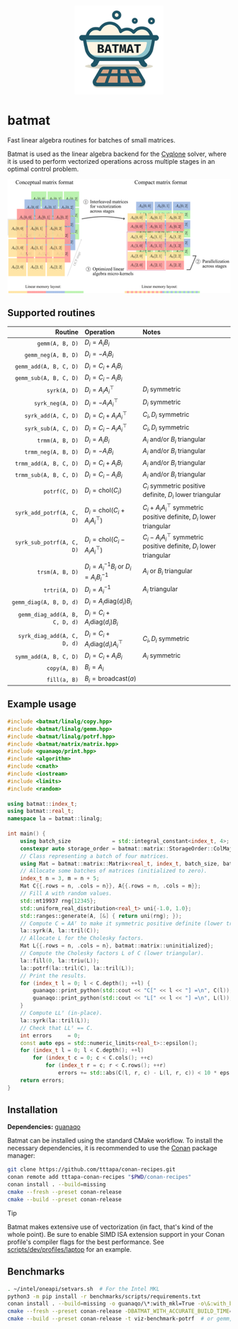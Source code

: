 <p align="center"><img src="docs/batmat-small.png" alt="batmat logo" style="max-width:200px;"></p>

# batmat

Fast linear algebra routines for batches of small matrices.

Batmat is used as the linear algebra backend for the [Cyqlone](https://github.com/kul-optec/cyqlone) solver,
where it is used to perform vectorized operations across multiple stages in an optimal control problem.

<p align="center">
<picture>
  <source media="(prefers-color-scheme: dark)" srcset="docs/interleaved-dark.svg">
  <source media="(prefers-color-scheme: light)" srcset="docs/interleaved-light.svg">
  <img src="docs/interleaved-light.svg" alt="visualization of batched matrices">
</picture>
</p>

## Supported routines

| Routine                        | Operation                                        | Notes                                                                    |
|-------------------------------:|:-------------------------------------------------|:-------------------------------------------------------------------------|
| `gemm(A, B, D)`                | $D_i = A_i B_i$                                  |                                                                          |
| `gemm_neg(A, B, D)`            | $D_i = -A_i B_i$                                 |                                                                          |
| `gemm_add(A, B, C, D)`         | $D_i = C_i + A_i B_i$                            |                                                                          |
| `gemm_sub(A, B, C, D)`         | $D_i = C_i - A_i B_i$                            |                                                                          |
| `syrk(A, D)`                   | $D_i = A_i A_i^\top$                             | $D_i$ symmetric                                                          |
| `syrk_neg(A, D)`               | $D_i = -A_i A_i^\top$                            | $D_i$ symmetric                                                          |
| `syrk_add(A, C, D)`            | $D_i = C_i + A_i A_i^\top$                       | $C_i, D_i$ symmetric                                                     |
| `syrk_sub(A, C, D)`            | $D_i = C_i - A_i A_i^\top$                       | $C_i, D_i$ symmetric                                                     |
| `trmm(A, B, D)`                | $D_i = A_i B_i$                                  | $A_i$ and/or $B_i$ triangular                                            |
| `trmm_neg(A, B, D)`            | $D_i = -A_i B_i$                                 | $A_i$ and/or $B_i$ triangular                                            |
| `trmm_add(A, B, C, D)`         | $D_i = C_i + A_i B_i$                            | $A_i$ and/or $B_i$ triangular                                            |
| `trmm_sub(A, B, C, D)`         | $D_i = C_i - A_i B_i$                            | $A_i$ and/or $B_i$ triangular                                            |
| `potrf(C, D)`                  | $D_i = \mathrm{chol}(C_i)$                       | $C_i$ symmetric positive definite, $D_i$ lower triangular                |
| `syrk_add_potrf(A, C, D)`      | $D_i = \mathrm{chol}(C_i + A_i A_i^\top)$        | $C_i + A_i A_i^\top$ symmetric positive definite, $D_i$ lower triangular |
| `syrk_sub_potrf(A, C, D)`      | $D_i = \mathrm{chol}(C_i - A_i A_i^\top)$        | $C_i - A_i A_i^\top$ symmetric positive definite, $D_i$ lower triangular |
| `trsm(A, B, D)`                | $D_i = A_i^{-1} B_i$ or $D_i = A_i B_i^{-1}$     | $A_i$ or $B_i$ triangular                                                |
| `trtri(A, D)`                  | $D_i = A_i^{-1}$                                 | $A_i$ triangular                                                         |
| `gemm_diag(A, B, D, d)`        | $D_i = A_i \mathrm{diag}(d_i) B_i$               |                                                                          |
| `gemm_diag_add(A, B, C, D, d)` | $D_i = C_i + A_i \mathrm{diag}(d_i) B_i$         |                                                                          |
| `syrk_diag_add(A, C, D, d)`    | $D_i = C_i + A_i \mathrm{diag}(d_i) A_i^\top$    | $C_i, D_i$ symmetric                                                     |
| `symm_add(A, B, C, D)`         | $D_i = C_i + A_i B_i$                            | $A_i$ symmetric                                                          |
| `copy(A, B)`                   | $B_i = A_i$                                      |                                                                          |
| `fill(a, B)`                   | $B_i = \mathrm{broadcast}(a)$                    |                                                                          |

## Example usage

```cpp
#include <batmat/linalg/copy.hpp>
#include <batmat/linalg/gemm.hpp>
#include <batmat/linalg/potrf.hpp>
#include <batmat/matrix/matrix.hpp>
#include <guanaqo/print.hpp>
#include <algorithm>
#include <cmath>
#include <iostream>
#include <limits>
#include <random>

using batmat::index_t;
using batmat::real_t;
namespace la = batmat::linalg;

int main() {
    using batch_size             = std::integral_constant<index_t, 4>;
    constexpr auto storage_order = batmat::matrix::StorageOrder::ColMajor;
    // Class representing a batch of four matrices.
    using Mat = batmat::matrix::Matrix<real_t, index_t, batch_size, batch_size, storage_order>;
    // Allocate some batches of matrices (initialized to zero).
    index_t n = 3, m = n + 5;
    Mat C{{.rows = n, .cols = n}}, A{{.rows = n, .cols = m}};
    // Fill A with random values.
    std::mt19937 rng{12345};
    std::uniform_real_distribution<real_t> uni{-1.0, 1.0};
    std::ranges::generate(A, [&] { return uni(rng); });
    // Compute C = AAᵀ to make it symmetric positive definite (lower triangular part only).
    la::syrk(A, la::tril(C));
    // Allocate L for the Cholesky factors.
    Mat L{{.rows = n, .cols = n}, batmat::matrix::uninitialized};
    // Compute the Cholesky factors L of C (lower triangular).
    la::fill(0, la::triu(L));
    la::potrf(la::tril(C), la::tril(L));
    // Print the results.
    for (index_t l = 0; l < C.depth(); ++l) {
        guanaqo::print_python(std::cout << "C[" << l << "] =\n", C(l));
        guanaqo::print_python(std::cout << "L[" << l << "] =\n", L(l));
    }
    // Compute LLᵀ (in-place).
    la::syrk(la::tril(L));
    // Check that LLᵀ == C.
    int errors     = 0;
    const auto eps = std::numeric_limits<real_t>::epsilon();
    for (index_t l = 0; l < C.depth(); ++l)
        for (index_t c = 0; c < C.cols(); ++c)
            for (index_t r = c; r < C.rows(); ++r)
                errors += std::abs(C(l, r, c) - L(l, r, c)) < 10 * eps ? 0 : 1;
    return errors;
}
```

## Installation

**Dependencies:** [guanaqo](https://github.com/tttapa/guanaqo)

Batmat can be installed using the standard CMake workflow.
To install the necessary dependencies, it is recommended to use the [Conan](https://conan.io/) package manager:
```sh
git clone https://github.com/tttapa/conan-recipes.git
conan remote add tttapa-conan-recipes "$PWD/conan-recipes"
conan install . --build=missing
cmake --fresh --preset conan-release
cmake --build --preset conan-release
```

> [!TIP]
> Batmat makes extensive use of vectorization (in fact, that's kind of the whole point).
> Be sure to enable SIMD ISA extension support in your Conan profile's
> compiler flags for the best performance.
> See [scripts/dev/profiles/laptop](scripts/dev/profiles/laptop) for an example.

## Benchmarks

```sh
. ~/intel/oneapi/setvars.sh  # For the Intel MKL
python3 -m pip install -r benchmarks/scripts/requirements.txt
conan install . --build=missing -o guanaqo/\*:with_mkl=True -o\&:with_benchmarks=True -o\&:with_blasfeo=True
cmake --fresh --preset conan-release -DBATMAT_WITH_ACCURATE_BUILD_TIME=Off
cmake --build --preset conan-release -t viz-benchmark-potrf  # or gemm, syrk, trsm, syrk-potrf, trmm, trtri, hyh
```
